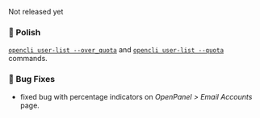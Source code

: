 Not released yet

### 💅 Polish
[`opencli user-list --over_quota`](https://dev.openpanel.com/cli/users.html#List-Users) and [`opencli user-list --quota`](https://dev.openpanel.com/cli/users.html#List-Users) commands.

### 🐛 Bug Fixes
- fixed bug with percentage indicators on *OpenPanel > Email Accounts* page.
